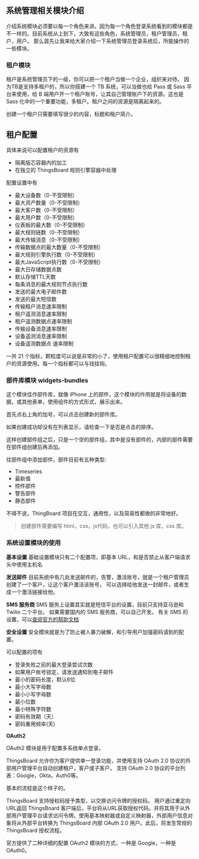 ## 系统管理相关模块介绍

介绍系统模块必须要以每一个角色来讲。因为每一个角色登录系统看到的模块都是不一样的。目前系统从上到下，大致有这些角色，系统管理员，租户管理员，租户，用户。 那么首先让我来给大家介绍一下系统管理员登录系统后，所能操作的一些模块。

### 租户模块

租户是系统管理员下的一级，你可以把一个租户当做一个企业，组织来对待。 因为TB是支持多租户的，所以你搭建一个 TB 系统，可以当做也给 Pass 或 Sass 平台来使用，给 B 端用户开一个租户账号，让其自己管理账户下的资源。这也是 Sass 化中的一个重要功能，多租户。租户之间的资源是隔离起来的。

创建一个租户只需要填写很少的内容，标题和租户简介。

## 租户配置

具体来说可以配置租户的资源有

* 隔离版芯容器内的加工
* 在独立的 ThingsBoard 规则引擎容器中处理

配置设置中有

* 最大设备数（0-不受限制）
* 最大资产数量（0-不受限制）
* 最大客户数（0-不受限制）
* 最大用户数（0-不受限制）
* 仪表板的最大数（0-不受限制）
* 最大规则链数（0-不受限制）
* 最大传输消息（0-不受限制）
* 传输数据点的最大数量（0-不受限制）
* 最大规则引擎执行数（0-不受限制）
* 最大JavaScript执行数（0-不受限制）
* 最大日存储数据点数
* 默认存储TTL天数
* 每条消息的最大规则节点执行数
* 发送的最大电子邮件数
* 发送的最大短信数
* 传输租户消息速率限制
* 租户遥测消息速率限制
* 租户遥测数据点速率限制
* 传输设备消息速率限制
* 设备遥测消息速率限制
* 设备遥测数据点 速率限制

一共 21 个指标，颗粒度可以说是非常的小了，使用租户配置可以很精细地控制租户的资源使用。每一个指标都可以与钱挂钩。

### 部件库模块 widgets-bundles

这个模块佳作部件库，就像 iPhone 上的部件，这个模块的作用就是将设备的数据，或其他表单，使用组件的方式形式，展示出来。

首先点右上角的加号，可以点击创建新的部件库。

如果创建成功却没有在列表显示，请检查一下是否是点击的排序。

这样创建部件组之后，只是一个空的部件组，其中是没有部件的，内部的部件需要在部件组创建后再添加。

往部件组中添加部件，部件目前有五种类型:

* Timeseries
* 最新值
* 控件部件
* 警告部件
* 静态部件

不得不说，ThingBoard 项目在交互，通用性，以及简易性都做的非常地好。

> 创建部件需要编写 html，css，js代码，也可以引入其他 js 库，css 库。

### 系统设置模块的使用

**基本设置**
基础设置模块只有二个配置项，即基本 URL，和是否禁止从客户端请求头中使用主机名

**发送邮件**
目前系统中有几处发送邮件的，告警，激活账号，就是一个租户管理员创建了一个客户，让这个客户激活该账号， 可以选择给他发送一封邮件，或者生成一个激活链接给他。 

**SMS 服务商**
SMS 服务上设置其实就是短信平台的设置，目前只支持亚马逊和 Twilio 二个平台。 如果需要国内的 SMS 服务商，可以自己开发。 有关 SMS 的设置，可以[查阅官方的帮助文档](https://thingsboard.io/docs/user-guide/ui/sms-provider-settings)

**安全设置**
安全模块就是为了防止被人暴力破解，和引导用户加强密码请到的配置。

可以配置的项有

* 登录失败之前的最大登录尝试次数
* 如果用户账号锁定，请发送通知到电子邮件
* 最小的密码长度，默认6位
* 最小大写字母数
* 最小小写字母数
* 最小位数
* 最小特殊字符数
* 密码有效期（天）
* 密码重用频率(天)

**OAuth2**

OAuth2 模块是用于配置多系统单点登录。

ThingsBoard 允许你为客户提供单一登录功能，并使用支持 OAuth 2.0 协议的外部用户管理平台自动创建租户，客户或子客户。 支持 OAuth 2.0 协议的平台列表：Google，Okta，Auth0等。

基本的流程是这个样子的。

ThingsBoard 支持授权码授予类型，以交换访问令牌的授权码。 用户通过重定向URL返回 ThingsBoard 客户端后，平台将从URL获取授权代码，并将其用于从外部用户管理平台请求访问令牌。使用基本映射器或自定义映射器，外部用户信息对象将从外部平台转换为 ThingsBoard 内部 OAuth 2.0 用户。此后，将发生常规的 ThingsBoard 授权流程。

官方提供了二种详细的配置 OAuth2 模块的方式，一种是 Google，一种是 OAuth0。
